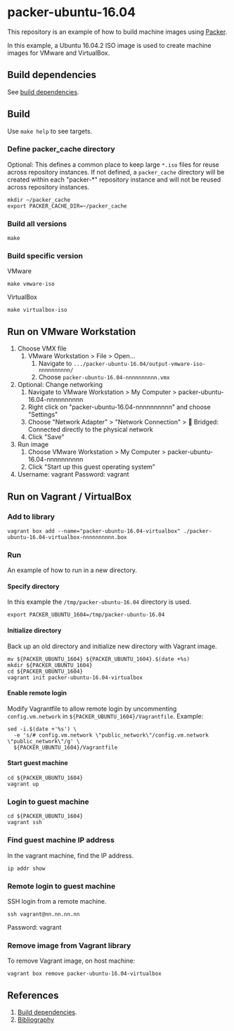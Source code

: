 # packer-ubuntu-16.04

This repository is an example of how to build machine images using [Packer](https://www.packer.io/).

In this example, a
Ubuntu 16.04.2 ISO image
is used to create machine images for VMware and VirtualBox.

## Build dependencies

See [build dependencies](https://github.com/docktermj/KnowledgeBase/blob/master/build-dependencies/packer.md).

## Build

Use `make help` to see targets.

### Define packer_cache directory

Optional: This defines a common place to keep large `*.iso` files for reuse across repository instances.
If not defined, a `packer_cache` directory will be created within each "packer-*" repository instance
and will not be reused across repository instances.

```console
mkdir ~/packer_cache
export PACKER_CACHE_DIR=~/packer_cache
```

### Build all versions

```console
make
```

### Build specific version

VMware

```console
make vmware-iso
```

VirtualBox

```console
make virtualbox-iso
```

## Run on VMware Workstation

1. Choose VMX file
   1. VMware Workstation > File > Open...
      1. Navigate to `.../packer-ubuntu-16.04/output-vmware-iso-nnnnnnnnnn/`
      1. Choose `packer-ubuntu-16.04-nnnnnnnnnn.vmx`
1. Optional: Change networking
   1. Navigate to VMware Workstation > My Computer > packer-ubuntu-16.04-nnnnnnnnnn
   1. Right click on "packer-ubuntu-16.04-nnnnnnnnnn" and choose "Settings"
   1. Choose "Network Adapter" > "Network Connection" > :radio_button: Bridged: Connected directly to the physical network
   1. Click "Save"
1. Run image
   1. Choose VMware Workstation > My Computer > packer-ubuntu-16.04-nnnnnnnnnn
   1. Click "Start up this guest operating system"
1. Username: vagrant  Password: vagrant

## Run on Vagrant / VirtualBox

### Add to library

```console
vagrant box add --name="packer-ubuntu-16.04-virtualbox" ./packer-ubuntu-16.04-virtualbox-nnnnnnnnnn.box
```

### Run

An example of how to run in a new directory.

#### Specify directory

In this example the `/tmp/packer-ubuntu-16.04` directory is used.

```console
export PACKER_UBUNTU_1604=/tmp/packer-ubuntu-16.04
```

#### Initialize directory

Back up an old directory and initialize new directory with Vagrant image.

```console
mv ${PACKER_UBUNTU_1604} ${PACKER_UBUNTU_1604}.$(date +%s)
mkdir ${PACKER_UBUNTU_1604}
cd ${PACKER_UBUNTU_1604}
vagrant init packer-ubuntu-16.04-virtualbox
```

#### Enable remote login

Modify Vagrantfile to allow remote login by
uncommenting `config.vm.network` in `${PACKER_UBUNTU_1604}/Vagrantfile`. 
Example:

```console
sed -i.$(date +'%s') \
  -e 's/# config.vm.network \"public_network\"/config.vm.network \"public_network\"/g' \
  ${PACKER_UBUNTU_1604}/Vagrantfile
```

#### Start guest machine

```console
cd ${PACKER_UBUNTU_1604}
vagrant up
```

### Login to guest machine

```console
cd ${PACKER_UBUNTU_1604}
vagrant ssh
```

### Find guest machine IP address

In the vagrant machine, find the IP address.

```console
ip addr show
```

### Remote login to guest machine

SSH login from a remote machine.

```console
ssh vagrant@nn.nn.nn.nn
```

Password: vagrant


### Remove image from Vagrant library

To remove Vagrant image, on host machine:

```console
vagrant box remove packer-ubuntu-16.04-virtualbox
```

## References
1. [Build dependencies](https://github.com/docktermj/KnowledgeBase/blob/master/build-dependencies/packer.md).
1. [Bibliography](https://github.com/docktermj/KnowledgeBase/blob/master/bibliography/packer.md)
